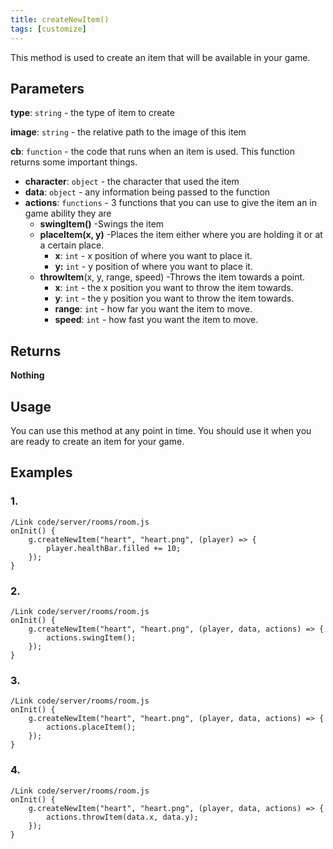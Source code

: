 ```yaml
---
title: createNewItem()
tags: [customize]
---
```

This method is used to create an item that will be available in your game.
## Parameters
**type**: `string` - the type of item to create

**image**: `string` - the relative path to the image of this item

**cb**: `function` - the code that runs when an item is used. This function returns some important things. 
- **character**: `object` - the character that used the item
- **data**: `object` - any information being passed to the function
- **actions**: `functions` - 3 functions that you can use to give the item an in game ability they are
    * **swingItem()**
        -Swings the item
    * **placeItem(x, y)**
        -Places the item either where you are holding it or at a certain place.
        + **x**: `int` - x position of where you want to place it.
        + **y:** `int` - y position of where you want to place it.
    * **throwItem**(x, y, range, speed)
        -Throws the item towards a point.
        + **x**: `int` - the x position you want to throw the item towards.
        + **y**: `int` - the y position you want to throw the item towards.
        + **range**: `int` - how far you want the item to move.
        + **speed**: `int` - how fast you want the item to move.
## Returns
**Nothing**
## Usage
You can use this method at any point in time. You should use it when you are ready to create an item for your game.
## Examples
### 1.
```
/Link code/server/rooms/room.js
onInit() {
	g.createNewItem("heart", "heart.png", (player) => {
		player.healthBar.filled += 10;
	});
}
```
### 2.
```
/Link code/server/rooms/room.js
onInit() {
	g.createNewItem("heart", "heart.png", (player, data, actions) => {
		actions.swingItem();
	});
}
```
### 3.
```
/Link code/server/rooms/room.js
onInit() {
	g.createNewItem("heart", "heart.png", (player, data, actions) => {
		actions.placeItem();
	});
}
```
### 4.
```
/Link code/server/rooms/room.js
onInit() {
	g.createNewItem("heart", "heart.png", (player, data, actions) => {
		actions.throwItem(data.x, data.y);
	});
}
```
